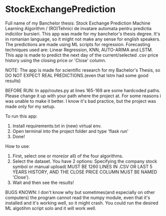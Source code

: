 # StockExchangePrediction
Full name of my Banchelor thesis: Stock Exchange Prediction Machine Learning Algorithm / (RO)Tehnici de invatare automata pentru predictia indiciilor bursieri.
This app was made for my banchelor's thesis degree. It's in romanian language, so it might not make any sense for english speakers.
The predictions are made using ML scripts for regression. Forecasting techniques used are: Linear Regression, KNN, AUTO-ARIMA and LSTM.
This app is made to predict the next day of the current/selected .csv price history using the closing price or 'Close' column.

NOTE: The app is made for scientific research for my Bachelor's Thesis, so DO NOT EXPECT REAL PREDICTIONS.(even that lstm had some good results)

BEFORE RUN:
In app/routes.py at lines 165-169 are some hardcoded paths. Please change it up with your path where the project at. 
For some reasons i was unable to make it better. I know it's bad practice, but the project was made only for my setup.

To run this app:
1. Install requirements.txt in (new) virtual env.
2. Open terminal into the project folder and type 'flask run'
3. Done!

How to use:
1. First, select one or more(or all) of the four algorithms.
2. Select the dataset. You have 2 options: Specifying the company stock symbol or manual upload( MUST BE 1260 LINES IN .CSV OR LAST 5 YEARS HISTORY, AND THE CLOSE PRICE COLUMN MUST BE NAMED 'Close').
3. Wait and then see the results!


BUGS KNOWN:
I don't know why but sometimes(and especially on other computers) the program cannot read the numpy module, even that it's installed and it's working well, so it might crash. You could run the desired ML algotihm script solo and it will work well.
